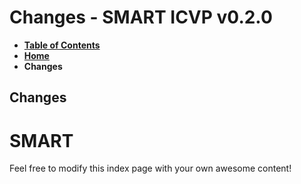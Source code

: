 # Changes - SMART ICVP v0.2.0

* [**Table of Contents**](toc.md)
* [**Home**](index.md)
* **Changes**

## Changes

# SMART

Feel free to modify this index page with your own awesome content!

